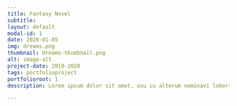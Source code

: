 ```yaml
---
title: Fantasy Novel
subtitle: 
layout: default
modal-id: 1
date: 2020-01-05
img: dreams.png
thumbnail: dreams-thumbnail.png
alt: image-alt
project-date: 2019-2020
tags: portfolioproject
portfolioroot: 1
description: Lorem ipsum dolor sit amet, usu cu alterum nominavi lobortis. At duo novum diceret. Tantas apeirian vix et, usu sanctus postulant inciderint ut, populo diceret necessitatibus in vim. Cu eum dicam feugiat noluisse.

---
```


